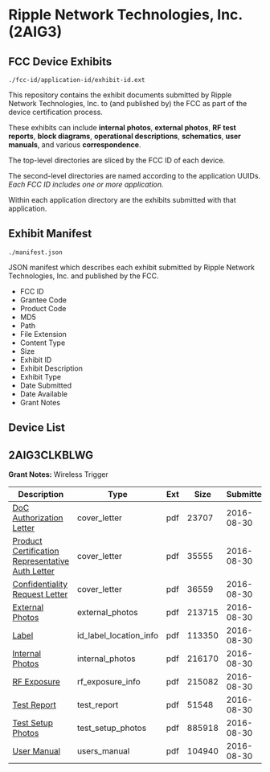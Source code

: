 # Ripple Network Technologies, Inc. (2AIG3)
## FCC Device Exhibits

```
./fcc-id/application-id/exhibit-id.ext
```

This repository contains the exhibit documents submitted by Ripple Network Technologies, Inc. to (and published by) the FCC as part of the device certification process.

These exhibits can include **internal photos**, **external photos**, **RF test reports**, **block diagrams**, **operational descriptions**, **schematics**, **user manuals**, and various **correspondence**.

The top-level directories are sliced by the FCC ID of each device.

The second-level directories are named according to the application UUIDs. *Each FCC ID includes one or more application.*

Within each application directory are the exhibits submitted with that application. 

## Exhibit Manifest

```
./manifest.json
```

JSON manifest which describes each exhibit submitted by Ripple Network Technologies, Inc. and published by the FCC.

- FCC ID
- Grantee Code
- Product Code
- MD5
- Path
- File Extension
- Content Type
- Size
- Exhibit ID
- Exhibit Description
- Exhibit Type
- Date Submitted
- Date Available
- Grant Notes

## Device List
## 2AIG3CLKBLWG
**Grant Notes:** Wireless Trigger

| Description | Type | Ext | Size | Submitted | Available |
| ----------- | ---- | --- | ---- | --------- | --------- |
| [DoC Authorization Letter](2AIG3CLKBLWG/c4737b07342396fc9a5c1a4bfe14d90d/3117012.pdf) | cover_letter | pdf | 23707 | 2016-08-30 | 2016-08-30 |
| [Product Certification Representative Auth Letter](2AIG3CLKBLWG/c4737b07342396fc9a5c1a4bfe14d90d/3117013.pdf) | cover_letter | pdf | 35555 | 2016-08-30 | 2016-08-30 |
| [Confidentiality Request Letter](2AIG3CLKBLWG/c4737b07342396fc9a5c1a4bfe14d90d/3117014.pdf) | cover_letter | pdf | 36559 | 2016-08-30 | 2016-08-30 |
| [External Photos](2AIG3CLKBLWG/c4737b07342396fc9a5c1a4bfe14d90d/3117021.pdf) | external_photos | pdf | 213715 | 2016-08-30 | 2016-08-30 |
| [Label](2AIG3CLKBLWG/c4737b07342396fc9a5c1a4bfe14d90d/3117023.pdf) | id_label_location_info | pdf | 113350 | 2016-08-30 | 2016-08-30 |
| [Internal Photos](2AIG3CLKBLWG/c4737b07342396fc9a5c1a4bfe14d90d/3117022.pdf) | internal_photos | pdf | 216170 | 2016-08-30 | 2016-08-30 |
| [RF Exposure](2AIG3CLKBLWG/c4737b07342396fc9a5c1a4bfe14d90d/3117018.pdf) | rf_exposure_info | pdf | 215082 | 2016-08-30 | 2016-08-30 |
| [Test Report](2AIG3CLKBLWG/c4737b07342396fc9a5c1a4bfe14d90d/3117019.pdf) | test_report | pdf | 51548 | 2016-08-30 | 2016-08-30 |
| [Test Setup Photos](2AIG3CLKBLWG/c4737b07342396fc9a5c1a4bfe14d90d/3117020.pdf) | test_setup_photos | pdf | 885918 | 2016-08-30 | 2016-08-30 |
| [User Manual](2AIG3CLKBLWG/c4737b07342396fc9a5c1a4bfe14d90d/3117024.pdf) | users_manual | pdf | 104940 | 2016-08-30 | 2016-08-30 |
